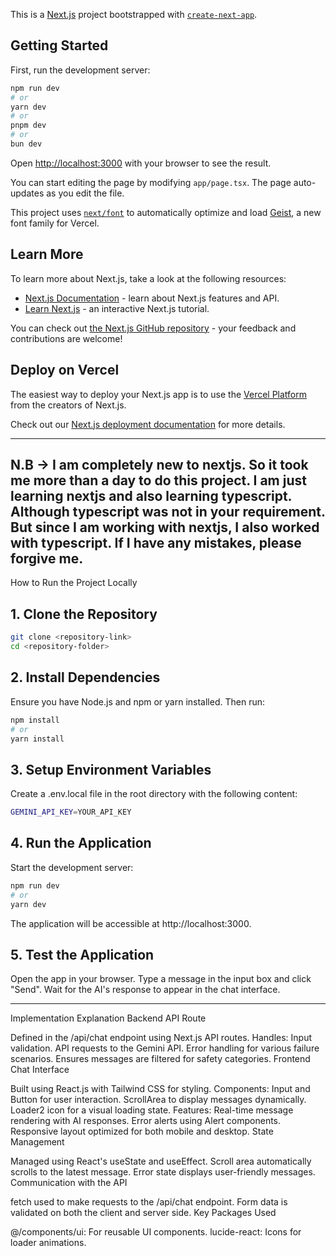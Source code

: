 This is a [Next.js](https://nextjs.org) project bootstrapped with [`create-next-app`](https://nextjs.org/docs/app/api-reference/cli/create-next-app).

## Getting Started

First, run the development server:

```bash
npm run dev
# or
yarn dev
# or
pnpm dev
# or
bun dev
```

Open [http://localhost:3000](http://localhost:3000) with your browser to see the result.

You can start editing the page by modifying `app/page.tsx`. The page auto-updates as you edit the file.

This project uses [`next/font`](https://nextjs.org/docs/app/building-your-application/optimizing/fonts) to automatically optimize and load [Geist](https://vercel.com/font), a new font family for Vercel.

## Learn More

To learn more about Next.js, take a look at the following resources:

- [Next.js Documentation](https://nextjs.org/docs) - learn about Next.js features and API.
- [Learn Next.js](https://nextjs.org/learn) - an interactive Next.js tutorial.

You can check out [the Next.js GitHub repository](https://github.com/vercel/next.js) - your feedback and contributions are welcome!

## Deploy on Vercel

The easiest way to deploy your Next.js app is to use the [Vercel Platform](https://vercel.com/new?utm_medium=default-template&filter=next.js&utm_source=create-next-app&utm_campaign=create-next-app-readme) from the creators of Next.js.

Check out our [Next.js deployment documentation](https://nextjs.org/docs/app/building-your-application/deploying) for more details.

---

## N.B -> I am completely new to nextjs. So it took me more than a day to do this project. I am just learning nextjs and also learning typescript. Although typescript was not in your requirement. But since I am working with nextjs, I also worked with typescript. If I have any mistakes, please forgive me.

How to Run the Project Locally

## 1. Clone the Repository

```bash
git clone <repository-link>
cd <repository-folder>
```

## 2. Install Dependencies

Ensure you have Node.js and npm or yarn installed. Then run:

```bash
npm install
# or
yarn install
```

## 3. Setup Environment Variables

Create a .env.local file in the root directory with the following content:

```bash
GEMINI_API_KEY=YOUR_API_KEY
```

## 4. Run the Application

Start the development server:

```bash
npm run dev
# or
yarn dev
```

The application will be accessible at http://localhost:3000.

## 5. Test the Application

Open the app in your browser.
Type a message in the input box and click "Send".
Wait for the AI's response to appear in the chat interface.

---

Implementation Explanation
Backend API Route

Defined in the /api/chat endpoint using Next.js API routes.
Handles:
Input validation.
API requests to the Gemini API.
Error handling for various failure scenarios.
Ensures messages are filtered for safety categories.
Frontend Chat Interface

Built using React.js with Tailwind CSS for styling.
Components:
Input and Button for user interaction.
ScrollArea to display messages dynamically.
Loader2 icon for a visual loading state.
Features:
Real-time message rendering with AI responses.
Error alerts using Alert components.
Responsive layout optimized for both mobile and desktop.
State Management

Managed using React's useState and useEffect.
Scroll area automatically scrolls to the latest message.
Error state displays user-friendly messages.
Communication with the API

fetch used to make requests to the /api/chat endpoint.
Form data is validated on both the client and server side.
Key Packages Used

@/components/ui: For reusable UI components.
lucide-react: Icons for loader animations.
